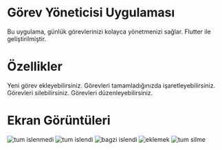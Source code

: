 # Görev Yöneticisi Uygulaması

Bu uygulama, günlük görevlerinizi kolayca yönetmenizi sağlar. Flutter ile geliştirilmiştir.

# Özellikler

Yeni görev ekleyebilirsiniz.
Görevleri tamamladığınızda işaretleyebilirsiniz.
Görevleri silebilirsiniz.
Görevleri düzenleyebilirsiniz.

# Ekran Görüntüleri
![tum islenmedi](https://github.com/AHMEDRUSTUM/ToDoApp_flutter/assets/164236168/6f03e820-4388-4925-989f-5b8e99223e3f)
![tum islendi](https://github.com/AHMEDRUSTUM/ToDoApp_flutter/assets/164236168/373d7247-6990-4d20-8135-16fdbb3a9bf2)
![bagzi islendi](https://github.com/AHMEDRUSTUM/ToDoApp_flutter/assets/164236168/18a90780-d31f-463d-a55c-f1f446844c8b)
![eklemek](https://github.com/AHMEDRUSTUM/ToDoApp_flutter/assets/164236168/bf9a15dc-8003-416b-9ad5-8df4fb885d77)
![tum silme](https://github.com/AHMEDRUSTUM/ToDoApp_flutter/assets/164236168/0f311fbf-7478-46f3-8772-451b9209193d)



